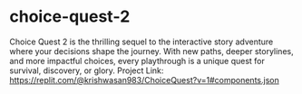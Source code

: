 # choice-quest-2
Choice Quest 2 is the thrilling sequel to the interactive story adventure where your decisions shape the journey. With new paths, deeper storylines, and more impactful choices, every playthrough is a unique quest for survival, discovery, or glory.
Project Link: https://replit.com/@krishwasan983/ChoiceQuest?v=1#components.json
